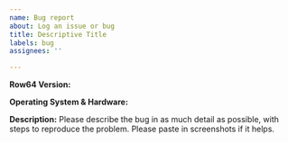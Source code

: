 ```yaml
---
name: Bug report
about: Log an issue or bug
title: Descriptive Title
labels: bug
assignees: ''

---
```


**Row64 Version:**

**Operating System & Hardware:**

**Description:**
Please describe the bug in as much detail as possible, with steps to reproduce the problem.
Please paste in screenshots if it helps.
